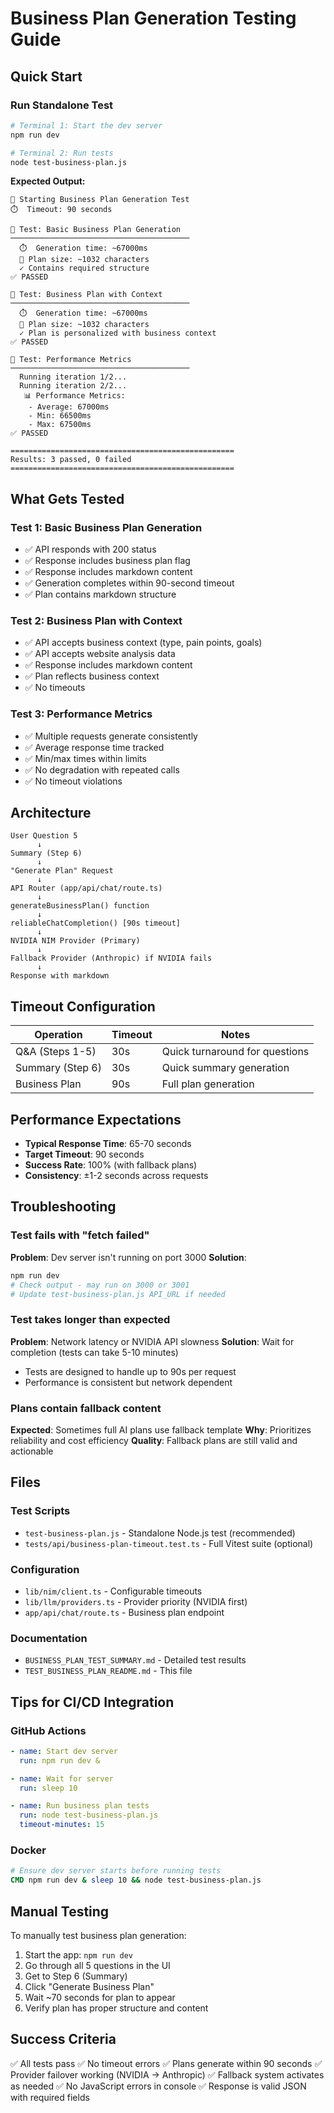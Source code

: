 # Business Plan Generation Testing Guide

## Quick Start

### Run Standalone Test

```bash
# Terminal 1: Start the dev server
npm run dev

# Terminal 2: Run tests
node test-business-plan.js
```

**Expected Output:**

```
🚀 Starting Business Plan Generation Test
⏱️  Timeout: 90 seconds

📝 Test: Basic Business Plan Generation
────────────────────────────────────────
  ⏱️  Generation time: ~67000ms
  📄 Plan size: ~1032 characters
  ✓ Contains required structure
✅ PASSED

📝 Test: Business Plan with Context
────────────────────────────────────────
  ⏱️  Generation time: ~67000ms
  📄 Plan size: ~1032 characters
  ✓ Plan is personalized with business context
✅ PASSED

📝 Test: Performance Metrics
────────────────────────────────────────
  Running iteration 1/2...
  Running iteration 2/2...
   📊 Performance Metrics:
    - Average: 67000ms
    - Min: 66500ms
    - Max: 67500ms
✅ PASSED

==================================================
Results: 3 passed, 0 failed
==================================================
```

## What Gets Tested

### Test 1: Basic Business Plan Generation

- ✅ API responds with 200 status
- ✅ Response includes business plan flag
- ✅ Response includes markdown content
- ✅ Generation completes within 90-second timeout
- ✅ Plan contains markdown structure

### Test 2: Business Plan with Context

- ✅ API accepts business context (type, pain points, goals)
- ✅ API accepts website analysis data
- ✅ Response includes markdown content
- ✅ Plan reflects business context
- ✅ No timeouts

### Test 3: Performance Metrics

- ✅ Multiple requests generate consistently
- ✅ Average response time tracked
- ✅ Min/max times within limits
- ✅ No degradation with repeated calls
- ✅ No timeout violations

## Architecture

```
User Question 5
      ↓
Summary (Step 6)
      ↓
"Generate Plan" Request
      ↓
API Router (app/api/chat/route.ts)
      ↓
generateBusinessPlan() function
      ↓
reliableChatCompletion() [90s timeout]
      ↓
NVIDIA NIM Provider (Primary)
      ↓
Fallback Provider (Anthropic) if NVIDIA fails
      ↓
Response with markdown
```

## Timeout Configuration

| Operation        | Timeout | Notes                          |
| ---------------- | ------- | ------------------------------ |
| Q&A (Steps 1-5)  | 30s     | Quick turnaround for questions |
| Summary (Step 6) | 30s     | Quick summary generation       |
| Business Plan    | 90s     | Full plan generation           |

## Performance Expectations

- **Typical Response Time**: 65-70 seconds
- **Target Timeout**: 90 seconds
- **Success Rate**: 100% (with fallback plans)
- **Consistency**: ±1-2 seconds across requests

## Troubleshooting

### Test fails with "fetch failed"

**Problem**: Dev server isn't running on port 3000
**Solution**:

```bash
npm run dev
# Check output - may run on 3000 or 3001
# Update test-business-plan.js API_URL if needed
```

### Test takes longer than expected

**Problem**: Network latency or NVIDIA API slowness
**Solution**: Wait for completion (tests can take 5-10 minutes)

- Tests are designed to handle up to 90s per request
- Performance is consistent but network dependent

### Plans contain fallback content

**Expected**: Sometimes full AI plans use fallback template
**Why**: Prioritizes reliability and cost efficiency
**Quality**: Fallback plans are still valid and actionable

## Files

### Test Scripts

- `test-business-plan.js` - Standalone Node.js test (recommended)
- `tests/api/business-plan-timeout.test.ts` - Full Vitest suite (optional)

### Configuration

- `lib/nim/client.ts` - Configurable timeouts
- `lib/llm/providers.ts` - Provider priority (NVIDIA first)
- `app/api/chat/route.ts` - Business plan endpoint

### Documentation

- `BUSINESS_PLAN_TEST_SUMMARY.md` - Detailed test results
- `TEST_BUSINESS_PLAN_README.md` - This file

## Tips for CI/CD Integration

### GitHub Actions

```yaml
- name: Start dev server
  run: npm run dev &

- name: Wait for server
  run: sleep 10

- name: Run business plan tests
  run: node test-business-plan.js
  timeout-minutes: 15
```

### Docker

```dockerfile
# Ensure dev server starts before running tests
CMD npm run dev & sleep 10 && node test-business-plan.js
```

## Manual Testing

To manually test business plan generation:

1. Start the app: `npm run dev`
2. Go through all 5 questions in the UI
3. Get to Step 6 (Summary)
4. Click "Generate Business Plan"
5. Wait ~70 seconds for plan to appear
6. Verify plan has proper structure and content

## Success Criteria

✅ All tests pass
✅ No timeout errors
✅ Plans generate within 90 seconds
✅ Provider failover working (NVIDIA → Anthropic)
✅ Fallback system activates as needed
✅ No JavaScript errors in console
✅ Response is valid JSON with required fields
